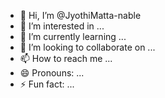 - 👋 Hi, I’m @JyothiMatta-nable
- 👀 I’m interested in ...
- 🌱 I’m currently learning ...
- 💞️ I’m looking to collaborate on ...
- 📫 How to reach me ...
- 😄 Pronouns: ...
- ⚡ Fun fact: ...

<!---
JyothiMatta-nable/JyothiMatta-nable is a ✨ special ✨ repository because its `README.md` (this file) appears on your GitHub profile.
You can click the Preview link to take a look at your changes.
--->

